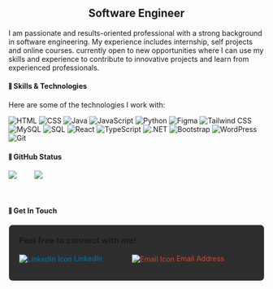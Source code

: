 <!--# ![Header Banner](path_to_your_banner_image.png)-->

<!--## About Me-->
<h2 align=center>Software Engineer</h2>

I am passionate and results-oriented professional with a strong background in software engineering. My experience includes internship, self projects and online courses.  currently open to new opportunities where I can use my skills and experience to contribute to innovative projects and learn from experienced professionals.


#### ⫼ Skills & Technologies


Here are some of the technologies I work with:

![HTML](https://img.shields.io/badge/-HTML-E34F26?style=flat-square&logo=html5&logoColor=white)
![CSS](https://img.shields.io/badge/-CSS-1572B6?style=flat-square&logo=css3&logoColor=white)
![Java](https://img.shields.io/badge/-Java-007396?style=flat-square&logo=java&logoColor=white)
![JavaScript](https://img.shields.io/badge/-JavaScript-F7DF1E?style=flat-square&logo=javascript&logoColor=black)
![Python](https://img.shields.io/badge/-Python-3776AB?style=flat-square&logo=python&logoColor=white)
![Figma](https://img.shields.io/badge/-Figma-F24E1E?style=flat-square&logo=figma&logoColor=white)
![Tailwind CSS](https://img.shields.io/badge/-Tailwind%20CSS-38B2AC?style=flat-square&logo=tailwind-css&logoColor=white)
![MySQL](https://img.shields.io/badge/-MySQL-4479A1?style=flat-square&logo=mysql&logoColor=white)
![SQL](https://img.shields.io/badge/-SQL-003B57?style=flat-square&logo=sqlite&logoColor=white)
![React](https://img.shields.io/badge/-React-61DAFB?style=flat-square&logo=react&logoColor=black)
![TypeScript](https://img.shields.io/badge/-TypeScript-007ACC?style=flat-square&logo=typescript&logoColor=white)
![.NET](https://img.shields.io/badge/-NET-512BD4?style=flat-square&logo=.net&logoColor=white)
![Bootstrap](https://img.shields.io/badge/-Bootstrap-563D7C?style=flat-square&logo=bootstrap&logoColor=white)
![WordPress](https://img.shields.io/badge/-WordPress-21759B?style=flat-square&logo=wordpress&logoColor=white)
![Git](https://img.shields.io/badge/-Git-F05032?style=flat-square&logo=git&logoColor=white)

#### ⫼ GitHub Status

<!--![Your GitHub Stats](https://github-readme-stats.vercel.app/api?username=devashanv&show_icons=true&hide_title=true&count_private=true&theme=dark)-->
![](https://github-readme-streak-stats.herokuapp.com/?user=devashanv&theme=dark&hide_border=false) &nbsp; &nbsp; &nbsp; &nbsp; 
![](https://github-readme-stats.vercel.app/api/top-langs/?username=devashanv&theme=dark&hide_border=false&include_all_commits=false&count_private=false&layout=compact)

<!--## About JavaScript

<div style="display: flex; justify-content: space-between; align-items: center;">
  <div style="width: 50%;">
    <p>
      JavaScript is a versatile and powerful programming language commonly used for creating interactive and dynamic web content. It allows developers to implement complex features on web pages, enabling everything from interactive forms to animated graphics. With its vast ecosystem of libraries and frameworks, such as React and Angular, JavaScript plays a critical role in modern web development.
    </p>
  </div>
  <div style="width: 35%;">
   d
  </div>
</div> -->

<br/>

#### ⫼ Get In Touch

<div style="border: 1px solid #ddd; border-radius: 8px; padding: 20px; background-color: #2e2e2e;">
  <h3 style="margin-top: 0;">Feel free to connect with me!</h3>
  <ul style="list-style-type: none; padding: 0;display:flex; justify-content:space-between">
    <li>
      <a href="[www.linkedin.com/in/ashan-withanarachchi-385593255](https://www.linkedin.com/in/ashan-withanarachchi-385593255/)" style="text-decoration: none; color: #0077b5;">
        <img src="https://img.icons8.com/ios-filled/24/0077b5/linkedin.png" alt="LinkedIn Icon" style="vertical-align: middle;"/> LinkedIn
      </a>
    </li>
    <li>
      <!--<a href="https://yourportfolio.com" style="text-decoration: none; color: #0073e6;">
        <img src="https://img.icons8.com/ios-filled/24/0073e6/portfolio.png" alt="Portfolio Icon" style="vertical-align: middle;"/> Portfolio
      </a>-->
      <a href="mailto:ashanwithanarachchi@gmail.com" style="text-decoration: none; color: #d14836;">
        <img src="https://img.icons8.com/ios-filled/24/d14836/email.png" alt="Email Icon" style="vertical-align: middle;"/> Email Address
    </li>
  </ul>
</div>
